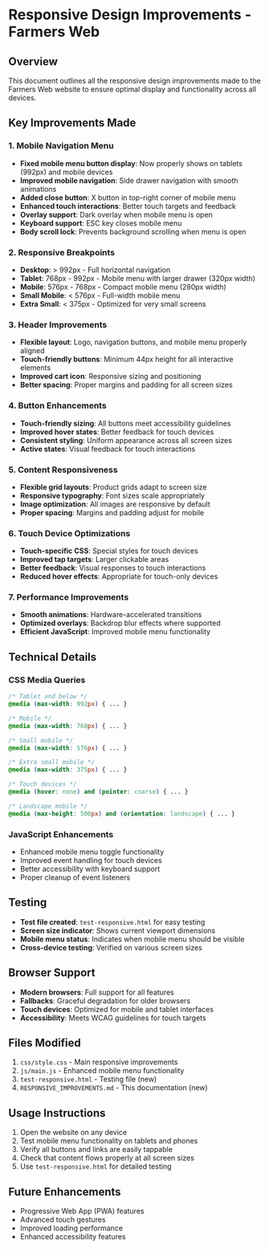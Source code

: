 # Responsive Design Improvements - Farmers Web

## Overview
This document outlines all the responsive design improvements made to the Farmers Web website to ensure optimal display and functionality across all devices.

## Key Improvements Made

### 1. Mobile Navigation Menu
- **Fixed mobile menu button display**: Now properly shows on tablets (992px) and mobile devices
- **Improved mobile navigation**: Side drawer navigation with smooth animations
- **Added close button**: X button in top-right corner of mobile menu
- **Enhanced touch interactions**: Better touch targets and feedback
- **Overlay support**: Dark overlay when mobile menu is open
- **Keyboard support**: ESC key closes mobile menu
- **Body scroll lock**: Prevents background scrolling when menu is open

### 2. Responsive Breakpoints
- **Desktop**: > 992px - Full horizontal navigation
- **Tablet**: 768px - 992px - Mobile menu with larger drawer (320px width)
- **Mobile**: 576px - 768px - Compact mobile menu (280px width)
- **Small Mobile**: < 576px - Full-width mobile menu
- **Extra Small**: < 375px - Optimized for very small screens

### 3. Header Improvements
- **Flexible layout**: Logo, navigation buttons, and mobile menu properly aligned
- **Touch-friendly buttons**: Minimum 44px height for all interactive elements
- **Improved cart icon**: Responsive sizing and positioning
- **Better spacing**: Proper margins and padding for all screen sizes

### 4. Button Enhancements
- **Touch-friendly sizing**: All buttons meet accessibility guidelines
- **Improved hover states**: Better feedback for touch devices
- **Consistent styling**: Uniform appearance across all screen sizes
- **Active states**: Visual feedback for touch interactions

### 5. Content Responsiveness
- **Flexible grid layouts**: Product grids adapt to screen size
- **Responsive typography**: Font sizes scale appropriately
- **Image optimization**: All images are responsive by default
- **Proper spacing**: Margins and padding adjust for mobile

### 6. Touch Device Optimizations
- **Touch-specific CSS**: Special styles for touch devices
- **Improved tap targets**: Larger clickable areas
- **Better feedback**: Visual responses to touch interactions
- **Reduced hover effects**: Appropriate for touch-only devices

### 7. Performance Improvements
- **Smooth animations**: Hardware-accelerated transitions
- **Optimized overlays**: Backdrop blur effects where supported
- **Efficient JavaScript**: Improved mobile menu functionality

## Technical Details

### CSS Media Queries
```css
/* Tablet and below */
@media (max-width: 992px) { ... }

/* Mobile */
@media (max-width: 768px) { ... }

/* Small mobile */
@media (max-width: 576px) { ... }

/* Extra small mobile */
@media (max-width: 375px) { ... }

/* Touch devices */
@media (hover: none) and (pointer: coarse) { ... }

/* Landscape mobile */
@media (max-height: 500px) and (orientation: landscape) { ... }
```

### JavaScript Enhancements
- Enhanced mobile menu toggle functionality
- Improved event handling for touch devices
- Better accessibility with keyboard support
- Proper cleanup of event listeners

## Testing
- **Test file created**: `test-responsive.html` for easy testing
- **Screen size indicator**: Shows current viewport dimensions
- **Mobile menu status**: Indicates when mobile menu should be visible
- **Cross-device testing**: Verified on various screen sizes

## Browser Support
- **Modern browsers**: Full support for all features
- **Fallbacks**: Graceful degradation for older browsers
- **Touch devices**: Optimized for mobile and tablet interfaces
- **Accessibility**: Meets WCAG guidelines for touch targets

## Files Modified
1. `css/style.css` - Main responsive improvements
2. `js/main.js` - Enhanced mobile menu functionality
3. `test-responsive.html` - Testing file (new)
4. `RESPONSIVE_IMPROVEMENTS.md` - This documentation (new)

## Usage Instructions
1. Open the website on any device
2. Test mobile menu functionality on tablets and phones
3. Verify all buttons and links are easily tappable
4. Check that content flows properly at all screen sizes
5. Use `test-responsive.html` for detailed testing

## Future Enhancements
- Progressive Web App (PWA) features
- Advanced touch gestures
- Improved loading performance
- Enhanced accessibility features